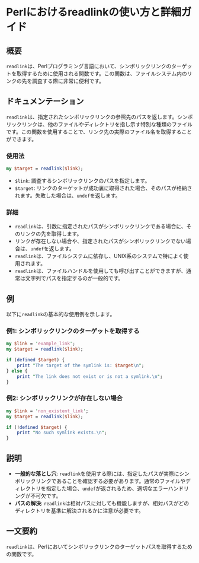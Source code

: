 <!--
Meta Description: # Perlにおけるreadlinkの使い方と詳細ガイド ## 概要 `readlink`は、Perlプログラミング言語において、シンボリックリンクのターゲットを取得するために使用される関数です。この関数は、ファイルシステム内のリンクの先を調査する際に非常に便利です。 ## ドキュメンテーション `...
Meta Keywords: readlink, target, link, perl, undef
-->

# Perlにおけるreadlinkの使い方と詳細ガイド

## 概要
`readlink`は、Perlプログラミング言語において、シンボリックリンクのターゲットを取得するために使用される関数です。この関数は、ファイルシステム内のリンクの先を調査する際に非常に便利です。

## ドキュメンテーション
`readlink`は、指定されたシンボリックリンクの参照先のパスを返します。シンボリックリンクは、他のファイルやディレクトリを指し示す特別な種類のファイルです。この関数を使用することで、リンク先の実際のファイル名を取得することができます。

### 使用法
```perl
my $target = readlink($link);
```

- `$link`: 調査するシンボリックリンクのパスを指定します。
- `$target`: リンクのターゲットが成功裏に取得された場合、そのパスが格納されます。失敗した場合は、`undef`を返します。

### 詳細
- `readlink`は、引数に指定されたパスがシンボリックリンクである場合に、そのリンクの先を取得します。
- リンクが存在しない場合や、指定されたパスがシンボリックリンクでない場合は、`undef`を返します。
- `readlink`は、ファイルシステムに依存し、UNIX系のシステムで特によく使用されます。
- `readlink`は、ファイルハンドルを使用しても呼び出すことができますが、通常は文字列でパスを指定するのが一般的です。

## 例
以下に`readlink`の基本的な使用例を示します。

### 例1: シンボリックリンクのターゲットを取得する
```perl
my $link = 'example_link';
my $target = readlink($link);

if (defined $target) {
    print "The target of the symlink is: $target\n";
} else {
    print "The link does not exist or is not a symlink.\n";
}
```

### 例2: シンボリックリンクが存在しない場合
```perl
my $link = 'non_existent_link';
my $target = readlink($link);

if (!defined $target) {
    print "No such symlink exists.\n";
}
```

## 説明
- **一般的な落とし穴**: `readlink`を使用する際には、指定したパスが実際にシンボリックリンクであることを確認する必要があります。通常のファイルやディレクトリを指定した場合、`undef`が返されるため、適切なエラーハンドリングが不可欠です。
- **パスの解決**: `readlink`は相対パスに対しても機能しますが、相対パスがどのディレクトリを基準に解決されるかに注意が必要です。

## 一文要約
`readlink`は、Perlにおいてシンボリックリンクのターゲットパスを取得するための関数です。